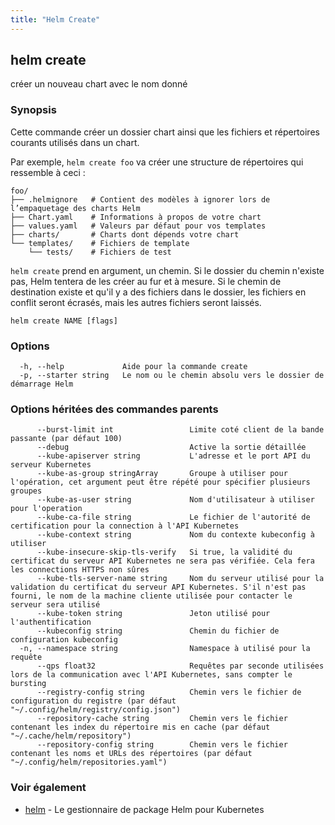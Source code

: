 ```yaml
---
title: "Helm Create"
---
```


## helm create

créer un nouveau chart avec le nom donné

### Synopsis

Cette commande créer un dossier chart ainsi que les fichiers et répertoires courants utilisés dans un chart.

Par exemple, `helm create foo` va créer une structure de répertoires qui ressemble à ceci :

    foo/
    ├── .helmignore   # Contient des modèles à ignorer lors de l’empaquetage des charts Helm
    ├── Chart.yaml    # Informations à propos de votre chart
    ├── values.yaml   # Valeurs par défaut pour vos templates
    ├── charts/       # Charts dont dépends votre chart
    └── templates/    # Fichiers de template
        └── tests/    # Fichiers de test

`helm create` prend en argument, un chemin. Si le dossier du chemin n'existe pas, Helm tentera de les créer au fur et à mesure.
Si le chemin de destination existe et qu'il y a des fichiers dans le dossier, les fichiers en conflit seront écrasés, mais les autres fichiers seront laissés.


```
helm create NAME [flags]
```

### Options

```
  -h, --help             Aide pour la commande create
  -p, --starter string   Le nom ou le chemin absolu vers le dossier de démarrage Helm
```

### Options héritées des commandes parents

```
      --burst-limit int                 Limite coté client de la bande passante (par défaut 100)
      --debug                           Active la sortie détaillée
      --kube-apiserver string           L'adresse et le port API du serveur Kubernetes
      --kube-as-group stringArray       Groupe à utiliser pour l'opération, cet argument peut être répété pour spécifier plusieurs groupes
      --kube-as-user string             Nom d'utilisateur à utiliser pour l'operation
      --kube-ca-file string             Le fichier de l'autorité de certification pour la connection à l'API Kubernetes
      --kube-context string             Nom du contexte kubeconfig à utiliser
      --kube-insecure-skip-tls-verify   Si true, la validité du certificat du serveur API Kubernetes ne sera pas vérifiée. Cela fera les connections HTTPS non sûres
      --kube-tls-server-name string     Nom du serveur utilisé pour la validation du certificat du serveur API Kubernetes. S'il n'est pas fourni, le nom de la machine cliente utilisée pour contacter le serveur sera utilisé
      --kube-token string               Jeton utilisé pour l'authentification
      --kubeconfig string               Chemin du fichier de configuration kubeconfig
  -n, --namespace string                Namespace à utilisé pour la requête
      --qps float32                     Requêtes par seconde utilisées lors de la communication avec l'API Kubernetes, sans compter le bursting
      --registry-config string          Chemin vers le fichier de configuration du registre (par défaut "~/.config/helm/registry/config.json")
      --repository-cache string         Chemin vers le fichier contenant les index du répertoire mis en cache (par défaut "~/.cache/helm/repository")
      --repository-config string        Chemin vers le fichier contenant les noms et URLs des répertoires (par défaut "~/.config/helm/repositories.yaml")
```

### Voir également

* [helm](helm.md) - Le gestionnaire de package Helm pour Kubernetes
